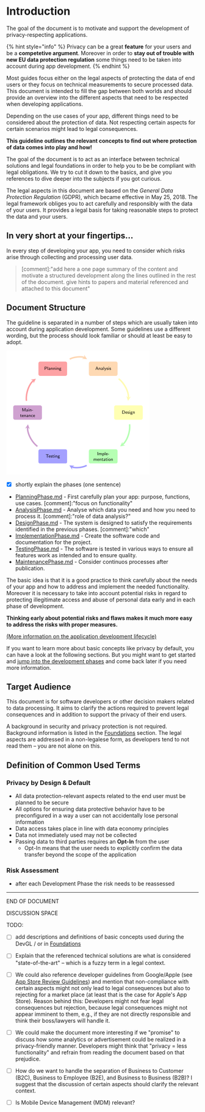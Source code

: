 # Introduction

The goal of the document is to motivate and support the development of privacy-respecting applications.

{% hint style="info" %}
Privacy can be a great **feature** for your users and be a **competetive argument**. Moreover in order to **stay out of trouble with new EU data protection regulation** some things need to be taken into account during app development.
{% endhint %}

Most guides focus either on the legal aspects of protecting the data of end users or they focus on technical measurements to secure processed data. This document is intended to fill the gap between both worlds and should provide an overview into the different aspects that need to be respected when developing applications.

Depending on the use cases of your app, different things need to be considered about the protection of data. Not respecting certain aspects for certain scenarios might lead to legal consequences.

**This guideline outlines the relevant concepts to find out where protection of data comes into play and how!**

The goal of the document is to act as an interface between technical solutions and legal foundations in order to help you to be be compliant with legal obligations. We try to cut it down to the basics, and give you references to dive deeper into the subjects if you got curious.

The legal aspects in this document are based on the _General Data Protection Regulation_ \(GDPR\), which became effective in May 25, 2018. The legal framework obliges you to act carefully and responsibly with the data of your users. It provides a legal basis for taking reasonable steps to protect the data and your users.

## In very short at your fingertips...

In every step of developing your app, you need to consider which risks arise through collecting and processing user data. 

> \[comment\]:"add here a one page summary of the content and motivate a structured development along the lines outlined in the rest of the document. give hints to papers and material referenced and attached to this document"

## Document Structure

The guideline is separated in a number of steps which are usually taken into account during application development. Some guidelines use a different wording, but the process should look familiar or should at least be easy to adopt.

![Application Development Lifecycle](https://raw.githubusercontent.com/AppPETs/developer-guidelines/master/figures/applifecycle.png)

* [x] shortly explain the phases \(one sentence\)
* [PlanningPhase.md](applicationdevelopmentlifecycle/planningphase.md) - First carefully plan your app: purpose, functions, use cases. \[comment\]:"focus on functionality"
* [AnalysisPhase.md](applicationdevelopmentlifecycle/analysisphase.md) - Analyse which data you need and how you need to process it. \[comment\]:"role of data analysis?"
* [DesignPhase.md](applicationdevelopmentlifecycle/designphase.md) - The system is designed to satisfy the requirements identified in the previous phases. \[comment\]:"which"
* [ImplementationPhase.md](applicationdevelopmentlifecycle/implementationphase.md) - Create the software code and documentation for the project.
* [TestingPhase.md](applicationdevelopmentlifecycle/testingphase.md) - The software is tested in various ways to ensure all features work as intended and to ensure quality.
* [MaintenancePhase.md](applicationdevelopmentlifecycle/maintenancephase.md) - Consider continuos processes after publication.

The basic idea is that it is a good practice to think carefully about the needs of your app and how to address and implement the needed functionality. Moreover it is necessary to take into account potential risks in regard to protecting illegitimate access and abuse of personal data early and in each phase of development.

**Thinking early about potential risks and flaws makes it much more easy to address the risks with proper measures.**

[\(More information on the application development lifecycle\)](applicationdevelopmentlifecycle/)

If you want to learn more about basic concepts like privacy by default, you can have a look at the following sections. But you might want to get started and [jump into the development phases](applicationdevelopmentlifecycle/planningphase.md) and come back later if you need more information.

## Target Audience

This document is for software developers or other decision makers related to data processing. It aims to clarify the actions required to prevent legal consequences and in addition to support the privacy of their end users.

A background in security and privacy protection is not required. Background information is listed in the [Foundations](foundations.md) section. The legal aspects are addressed in a non-legalese form, as developers tend to not read them – you are not alone on this.

## Definition of Common Used Terms

### **Privacy by Design & Default**

* All data protection-relevant aspects related to the end user must be planned to be secure
* All options for ensuring data protective behavior have to be preconfigured in a way a user can not accidentally lose personal information
* Data access takes place in line with data economy principles
* Data not immediately used may not be collected
* Passing data to third parties requires an **Opt-In** from the user
  * Opt-In means that the user needs to explicitly confirm the data transfer beyond the scope of the application

### Risk Assessment

* after each Development Phase the risk needs to be reassessed

***
END OF DOCUMENT

DISCUSSION SPACE

TODO:

* [ ] add descriptions and definitions of basic concepts used during the DevGL / or in [Foundations](foundations.md)
* [ ] Explain that the referenced technical solutions are what is considered "state-of-the-art" – which is a fuzzy term in a legal context.
* [ ] We could also reference developer guidelines from Google/Apple \(see [App Store Review Guidelines](https://developer.apple.com/app-store/review/guidelines/)\) and mention that non-compliance with certain aspects might not only lead to legal consequences but also to rejecting for a market place \(at least that is the case for Apple's App Store\). Reason behind this: Developers might not fear legal consequences but rejection, because legal consequences might not appear imminent to them, e.g., if they are not directly responsible and think their boss/lawyers will handle it.
* [ ] We could make the document more interesting if we "promise" to discuss how some analytics or advertisement could be realized in a privacy-friendly manner. Developers might think that "privacy = less functionality" and refrain from reading the document based on that prejudice.
* [ ] How do we want to handle the separation of Business to Customer \(B2C\), Business to Employee \(B2E\), and Business to Business \(B2B\)? I suggest that the discussion of certain aspects should clarify the relevant context.
* [ ] Is Mobile Device Management \(MDM\) relevant?


